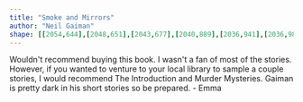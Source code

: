 ```yaml
---
title: "Smoke and Mirrors"
author: "Neil Gaiman"
shape: [[2054,644],[2048,651],[2043,677],[2040,889],[2036,941],[2036,981],[2033,1008],[2033,1027],[2031,1032],[2031,1073],[2029,1088],[2030,1115],[2028,1124],[2029,1140],[2027,1149],[2025,1185],[2023,1192],[2024,1209],[2022,1213],[2021,1226],[2019,1296],[2018,1313],[2016,1321],[2013,1372],[2013,1430],[2015,1442],[2015,1464],[2013,1475],[2013,1529],[2010,1542],[2008,1605],[2004,1647],[2004,1682],[2006,1689],[2010,1691],[2047,1690],[2098,1686],[2122,1683],[2137,1678],[2140,1674],[2142,1663],[2147,1584],[2149,1466],[2152,1409],[2151,1388],[2153,1376],[2155,1293],[2158,1276],[2158,1252],[2160,1239],[2159,1230],[2161,1222],[2159,1205],[2163,1193],[2162,1180],[2165,1147],[2172,979],[2176,925],[2177,863],[2179,852],[2179,829],[2181,810],[2183,713],[2182,705],[2184,681],[2183,672],[2180,664],[2175,659],[2160,653],[2116,646],[2091,644],[2061,644]]
---
```

Wouldn't recommend buying this book.  I wasn't a fan of most of the stories.  However, if you wanted to venture to your local library to sample a couple stories, I would recommend The Introduction and Murder Mysteries.  Gaiman is pretty dark in his short stories so be prepared. - Emma
